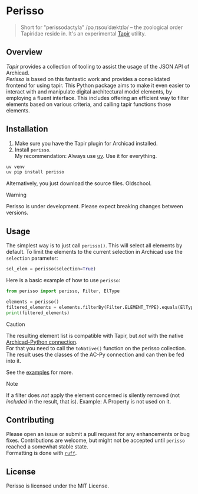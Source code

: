 # Perisso
> Short for "perissodactyla" /pəˌrɪsoʊˈdæktɪlə/ – the zoological order Tapiridae reside in.
> It's an experimental [Tapir](https://github.com/ENZYME-APD/tapir-archicad-automation) utility.  


## Overview
_Tapir_ provides a collection of tooling to assist the usage of the JSON API of Archicad.  
_Perisso_ is based on this fantastic work and provides a consolidated frontend for using tapir. This Python package aims to make it even easier to interact with and manipulate digital architectural model elements, by employing a fluent interface. This includes offering an efficient way to filter elements based on various criteria, and calling tapir functions those elements.


## Installation

1. Make sure you have the Tapir plugin for Archicad installed.
2. Install `perisso`.  
My recommendation: Always use [uv](https://docs.astral.sh/uv/). Use it for everything.

```bash
uv venv
uv pip install perisso
```

Alternatively, you just download the source files. Oldschool.


> [!WARNING]  
> Perisso is under development. Please expect breaking changes between versions.


## Usage

The simplest way is to just call `perisso()`. This will select all elements by default. To limit the elements to the current selection in Archicad use the `selection` parameter:
```python
sel_elem = perisso(selection=True)
```

Here is a basic example of how to use `perisso`:

```python
from perisso import perisso, Filter, ElType

elements = perisso()
filtered_elements = elements.filterBy(Filter.ELEMENT_TYPE).equals(ElType.COLUMN).get()
print(filtered_elements)
```

> [!CAUTION]
> The resulting element list is compatible with Tapir, but _not_ with the native [Archicad-Python connection](https://pypi.org/project/archicad/).  
For that you need to call the `toNative()` function on the perisso collection. The result uses the classes of the AC-Py connection and can then be fed into it.


See the [examples](https://github.com/runxel/perisso/tree/main/examples) for more.


> [!NOTE]  
> If a filter does _not_ apply the element concerned is silently removed (not _included_ in the result, that is). Example: A Property is not used on it.


## Contributing

Please open an issue or submit a pull request for any enhancements or bug fixes. Contributions are welcome, but might not be accepted until `perisso` reached a somewhat stable state.  
Formatting is done with [`ruff`](https://astral.sh/ruff).


## License

Perisso is licensed under the MIT License.
